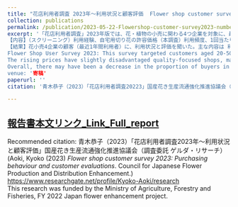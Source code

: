 ```yaml
--- 
title: "花店利用者調査 2023年～利用状況と顧客評価  Flower shop customer survey 2023 Japan: Purchasing behaviour and customer evaluations"
collection: publications
permalink: /publication/2023-05-22-Flowershop-customer-survey2023-number-25
excerpt: '「花店利用者調査」2023年版では、花・植物の小売に関わる4つ企業を対象に、最近1年間の利用者全500名に、利用状況や評価を尋ねた（2023年1月実施）。  
【内容】（スクリーニング）利用経験、自宅用切り花の許容価格（本調査）利用頻度、1回当たりの利用金額、用途、購入内容、物日の購入、顧客満足（CS）関連指標（品質、コスパ、総合満足、情緒的充足、継続利用意向、共感度、推奨（口コミ）意向）、花店サービス項目別評価と顧客満足、よい点、改善してほしい点に関する自由回答テキスト分析。  
【結果】花小売4企業の顧客（最近1年間利用者）に、利用状況と評価を聞いた。主な内容は 利用頻度、用途、購入内容、1回当たりの利用金額、当店利用割合、物日の購入、顧客満足関連指標（品質、コスパ、総合満足、継続利用意向、推奨意向など）、サービス項目別品質評価、 よい点、改善してほしい点（自由回答）。農林水産省「ジャパンフラワー強化プロジェクト推進事業」（2022年度）の一環として、国産花き生産流通強化推進協議会が実施。 今回は日比谷花壇、青山フラワーマーケット、イオン、ユニクロフラワーの利用者で関東圏在住の20～50代対象。コロナ禍後、従来通り花の専門チェーンが顧客から高い評価を受ける一方、最近の価格高騰を受けて、求めやすい価格帯でコスパのよい花を提供するタイプの店が底堅い支持を得た。市場での花の高値傾向の影響を受け、品質志向型の店では、コスパでの高評価が微妙に取りにくくなっている。日比谷、青フラの花専門店2社の顧客満足は安定して高水準にある一方、ユニクロフラワーは、シンプルで明快な価格体系と買いやすい店づくりが支持され、顧客満足も専門店2社に次ぐレベルで、特にコスパについては既に定評がある。衣服と同じく、「季節感」も、アピールし、物日に一定程度売りつつ、それ以外の日に需要平準化している。若年層だけでなく、近年購入率が急速に減退していたミドル世代の女性客を引き付けている。花専門店に対しては、自由回答を見る限り、価格への改善要望が目立つ。「価格（絶対額）を安くしてほしい」という意見は従来からあるが、2023年は「高いので自宅用では買えない、プレゼントやイベント時のみ」という声が相次いだ。2022年は全国、2023年は関東在住者対象で直接比較できないが、各社とも前年と比べて低い価格帯の購入者の割合が減っているようにみえる。これが需要、特にホームユースにどう影響していくかが気になる。  
Flower Shop User Survey 2023: This survey targeted customers aged 20-50 residing in the Greater Tokyo area who made purchases within the past year at one of the four flower retailers: Hibiya Kadan, Aoyama Flower Market, Aeon, and UNIQLO Flower. The main topics covered in the survey include usage frequency and purpose, purchase details, average expenditure per visit, store utilization rate, customer satisfaction indices (quality, cost effectiveness, overall satisfaction, intention to continue using, intention to recommend), and assessment of service quality. The survey also included open-ended questions to gather feedback on areas of excellence and areas for improvement. As in previous years, specialist flower chain stores like Hibiya and Aoyama maintained their outstanding reputations, supported by a wide range of customer base and loyal clientele. Meanwhile, in light of recent price surges, shops that offer flowers at affordable price ranges received significant recognition.   
The rising prices have slightly disadvantaged quality-focused shops, making it somewhat challenging for them to achieve the highest rating for cost-effectiveness. In contrast, UNIQLO Flower has earned a positive reputation by emphasizing simple and transparent pricing. Notably, UNIQLO Flower appears to perform well on non-peak sales days, attracting not only younger generations but also middle-aged women whose flower purchasing rate has been declining rapidly over the past decade.  
Overall, there may have been a decrease in the proportion of buyers in the lower price range, which typically indicates home use. It is important to monitor how this trend will impact the demand for flowers. The survey was carried out by the Council for Japanese Flower Production and Distribution Enhancement. Funded by the Japanese Ministry of Agriculture, Forestry and Fisheries, as part of the Japan Flower Enhancement Project Promotion Program (FY2022).    
venue: '寄稿'
paperurl: ''
citation: '青木恭子（2023）「花店利用者調査20223」国産花き生産流通強化推進協議会（調査委託 ゲルダ・リサーチ）'

---
```


## [報告書本文リンク_Link_Full_report](https://www.researchgate.net/publication/370939619_huadianliyongzhediaozha_baogaoshu_2023nianFY2022)  
Recommended citation: 青木恭子（2023）「花店利用者調査2023年～利用状況と顧客評価」国産花き生産流通強化推進協議会（調査委託 ゲルダ・リサーチ）(Aoki, Kyoko (2023) *Flower shop customer survey 2023: Purchasing behaviour and customer evaluations*. Council for Japanese Flower Production and Distribution Enhancement.)   
https://www.researchgate.net/profile/Kyoko-Aoki/research  
This research was funded by the Ministry of Agriculture, Forestry and Fisheries, FY 2022 Japan flower enhancement project.  

<br>
